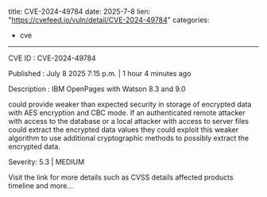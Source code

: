  
title: CVE-2024-49784
date: 2025-7-8
lien: "https://cvefeed.io/vuln/detail/CVE-2024-49784"
categories:
  - cve
---

CVE ID : CVE-2024-49784

Published :  July 8
2025
7:15 p.m. | 1 hour
4 minutes ago

Description : IBM OpenPages with Watson 8.3 and 9.0 

could provide weaker than expected security in storage of encrypted data with AES encryption and CBC mode. If an authenticated remote attacker with access to the database or a local attacker with access to server files could extract the encrypted data values they could exploit this weaker algorithm to use additional cryptographic methods to possibly extract the encrypted data.

Severity: 5.3 | MEDIUM

Visit the link for more details
such as CVSS details
affected products
timeline
and more...
